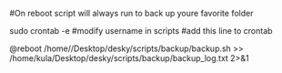 #On reboot script will always run to back up youre favorite folder



sudo crontab -e
#modify username in scripts
#add this line to crontab

@reboot /home/<user name>/Desktop/desky/scripts/backup/backup.sh >> /home/kula/Desktop/desky/scripts/backup/backup_log.txt 2>&1